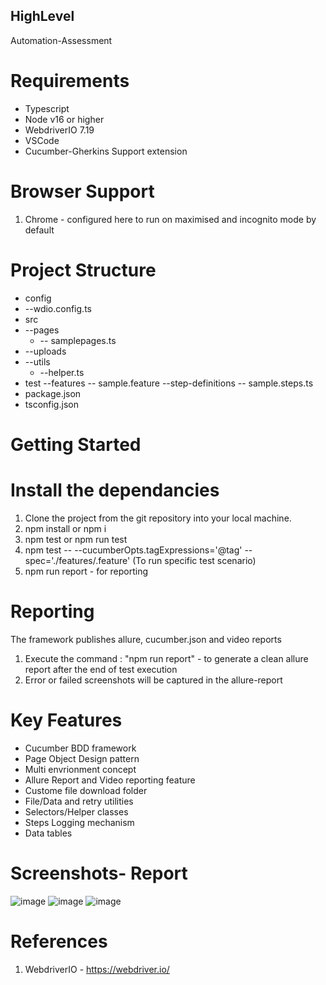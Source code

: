 ## HighLevel
Automation-Assessment

# Requirements
- Typescript 
- Node v16 or higher
- WebdriverIO 7.19
- VSCode 
- Cucumber-Gherkins Support extension

# Browser Support 
1. Chrome - configured here to run on maximised and incognito mode by default

# Project Structure
- config
 - --wdio.config.ts
- src
 - --pages
   - -- samplepages.ts
 - --uploads
 - --utils
   - --helper.ts
- test
  --features
    -- sample.feature
  --step-definitions
    -- sample.steps.ts
- package.json
- tsconfig.json

# Getting Started
# Install the dependancies
1. Clone the project from the git repository into your local machine.
2. npm install or npm i
3. npm test or npm run test
4. npm test -- --cucumberOpts.tagExpressions='@tag' --spec='./features/<featurefilename>.feature' (To run specific test scenario)
5. npm run report - for reporting

  
# Reporting
The framework publishes allure, cucumber.json and video reports
1. Execute the command : "npm run report"  - to generate a clean allure report after the end of test execution
2. Error or failed screenshots will be captured in the allure-report

# Key Features
- Cucumber BDD framework
- Page Object Design pattern
- Multi envrionment concept
- Allure Report and Video reporting feature
- Custome file download folder
- File/Data and retry utilities
- Selectors/Helper classes
- Steps Logging mechanism
- Data tables

# Screenshots- Report
![image](https://user-images.githubusercontent.com/32395872/167259001-aeeba269-2486-4241-9513-6bf63f28ff39.png)
![image](https://user-images.githubusercontent.com/32395872/167259015-640e51ad-b264-42e3-8ac4-8af0875454c9.png)
![image](https://user-images.githubusercontent.com/32395872/167337835-525c46bb-3e96-4d18-bcfd-7c28d0e1fada.png)

  
# References
1. WebdriverIO - https://webdriver.io/

